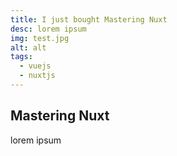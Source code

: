 ```yaml
---
title: I just bought Mastering Nuxt
desc: lorem ipsum
img: test.jpg
alt: alt
tags:
  - vuejs
  - nuxtjs
---
```


## Mastering Nuxt

lorem ipsum
